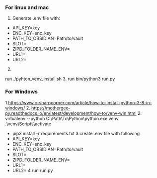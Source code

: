 ### For  linux and mac
1. Generate .env file with:
- API_KEY=key
- ENC_KEY=enc_key
- PATH_TO_OBSIDIAN=Path/to/vault
- SLOT=
- ZIPD_FOLDER_NAME_ENV=
- URL1=
- URL2=
2.
run ./pyhton_venv_install.sh
3. run bin/python3 run.py

### For Windows
1.https://www.c-sharpcorner.com/article/how-to-install-python-3-8-in-windows/
2. https://mothergeo-py.readthedocs.io/en/latest/development/how-to/venv-win.html
2:
virtualenv --python C:\Path\To\Python\python.exe venv
.\venv\Scripts\activate
- pip3 install -r requirements.txt
3.create .env file with following
- API_KEY=key
- ENC_KEY=enc_key
- PATH_TO_OBSIDIAN=Path/to/vault
- SLOT=
- ZIPD_FOLDER_NAME_ENV=
- URL1=
- URL2=
4.run run.py
